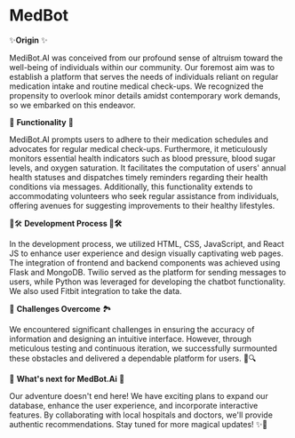 # MedBot

✨**Origin** ✨

MediBot.AI was conceived from our profound sense of altruism toward the well-being of individuals within our community. Our foremost aim was to establish a platform that serves the needs of individuals reliant on regular medication intake and routine medical check-ups. We recognized the propensity to overlook minor details amidst contemporary work demands, so we embarked on this endeavor.

🤖 **Functionality** 🌟

MediBot.AI prompts users to adhere to their medication schedules and advocates for regular medical check-ups. Furthermore, it meticulously monitors essential health indicators such as blood pressure, blood sugar levels, and oxygen saturation. It facilitates the computation of users' annual health statuses and dispatches timely reminders regarding their health conditions via messages. Additionally, this functionality extends to accommodating volunteers who seek regular assistance from individuals, offering avenues for suggesting improvements to their healthy lifestyles.

🔧🛠️ **Development Process 🔧🛠️**

In the development process, we utilized HTML, CSS, JavaScript, and React JS to enhance user experience and design visually captivating web pages. The integration of frontend and backend components was achieved using Flask and MongoDB. Twilio served as the platform for sending messages to users, while Python was leveraged for developing the chatbot functionality. We also used Fitbit integration to take the data.

🧗 **Challenges Overcome** 🏞️

We encountered significant challenges in ensuring the accuracy of information and designing an intuitive interface. However, through meticulous testing and continuous iteration, we successfully surmounted these obstacles and delivered a dependable platform for users. 💪🔍


🚀 **What's next for MedBot.Ai** 🌈

Our adventure doesn't end here! We have exciting plans to expand our database, enhance the user experience, and incorporate interactive features. By collaborating with local hospitals and doctors, we'll provide authentic recommendations. Stay tuned for more magical updates! ✨🌟


